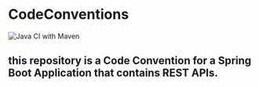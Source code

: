 # CodeConventions
![Java CI with Maven](https://github.com/smzerehpoush/CodeConventions/workflows/Java%20CI%20with%20Maven/badge.svg)

## this repository is a Code Convention for a Spring Boot Application that contains REST APIs.
